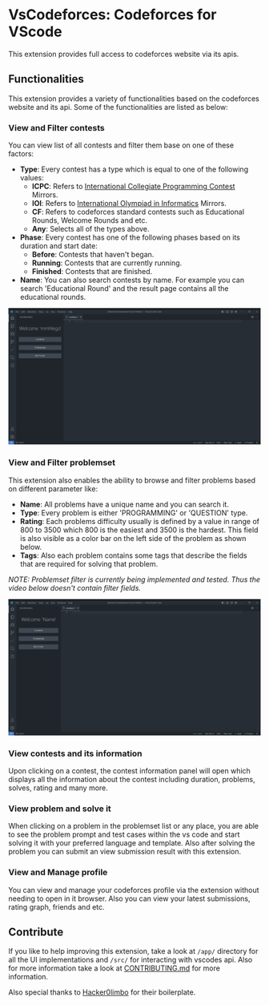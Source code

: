 # VsCodeforces: Codeforces for VScode

This extension provides full access to codeforces website via its apis.

## Functionalities

This extension provides a variety of functionalities based on the codeforces website and its api. Some of the functionalities are listed as below:

### View and Filter contests

You can view list of all contests and filter them base on one of these factors:

- **Type**: Every contest has a type which is equal to one of the following values:
  - **ICPC**: Refers to [International Collegiate Programming Contest](https://icpc.global/) Mirrors.
  - **IOI**: Refers to [International Olympiad in Informatics](https://ioinformatics.org/) Mirrors.
  - **CF**: Refers to codeforces standard contests such as Educational Rounds, Welcome Rounds and etc.
  - **Any**: Selects all of the types above.
- **Phase**: Every contest has one of the following phases based on its duration and start date:
  - **Before**: Contests that haven't began.
  - **Running**: Contests that are currently running.
  - **Finished**: Contests that are finished.
- **Name**: You can also search contests by name. For example you can search 'Educational Round' and the result page contains all the educational rounds.

![View and filter contests](./media/ContestsListPreview.gif)

### View and Filter problemset

This extension also enables the ability to browse and filter problems based on different parameter like:

- **Name**: All problems have a unique name and you can search it.
- **Type**: Every problem is either 'PROGRAMMING' or 'QUESTION' type.
- **Rating**: Each problems difficulty usually is defined by a value in range of 800 to 3500 which 800 is the easiest and 3500 is the hardest. This field is also visible as a color bar on the left side of the problem as shown below.
- **Tags**: Also each problem contains some tags that describe the fields that are required for solving that problem.

_NOTE: Problemset filter is currently being implemented and tested. Thus the video below doesn't contain filter fields._

![View Problemset](./media/ProblemsListPreview.gif)

### View contests and its information

Upon clicking on a contest, the contest information panel will open which displays all the information about the contest including duration, problems, solves, rating and many more.

### View problem and solve it

When clicking on a problem in the problemset list or any place, you are able to see the problem prompt and test cases within the vs code and start solving it with your preferred language and template. Also after solving the problem you can submit an view submission result with this extension.

### View and Manage profile

You can view and manage your codeforces profile via the extension without needing to open in it browser. Also you can view your latest submissions, rating graph, friends and etc.

## Contribute

If you like to help improving this extension, take a look at `/app/` directory for all the UI implementations and `/src/` for interacting with vscodes api. Also for more information take a look at [CONTRIBUTING.md](./CONTRIBUTING.md) for more information.

Also special thanks to [Hacker0limbo](https://github.com/hacker0limbo) for their boilerplate.

<!-- ## License -->
